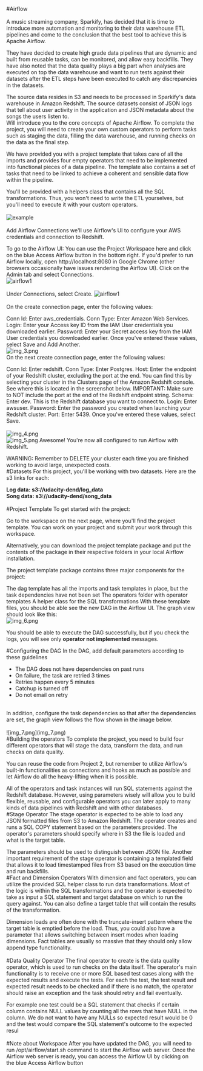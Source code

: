 #Airflow
<br>
<br>
A music streaming company, Sparkify, has decided that it is time to introduce more automation and monitoring to their data warehouse ETL pipelines and come to the conclusion that the best tool to achieve this is Apache Airflow.

They have decided to  create high grade 
data pipelines that are dynamic and built from reusable tasks, can be monitored, 
and allow easy backfills. They have also noted that the data quality 
plays a big part when analyses are executed on top the data warehouse and want to run tests against their datasets after the ETL steps have been executed to catch any discrepancies in the datasets.

The source data resides in S3 and needs to be processed in Sparkify's data warehouse in 
Amazon Redshift. The source datasets consist of JSON logs that tell about user 
activity in the application and JSON metadata about the songs the users listen to.
<br>
Will introduce you to the core concepts of Apache Airflow. To complete the
project, you will need to create your own custom operators to 
perform tasks such as staging the data, filling the data warehouse,
and running checks on the data as the final step.

We have provided you with a project template that takes care of all the imports and
provides four empty operators that need to be implemented into functional pieces of a
data pipeline. The template also contains a set of tasks that need to be linked to
achieve a coherent and sensible data flow within the pipeline.

You'll be provided with a helpers class that contains all the SQL transformations. 
Thus, you won't need to write the ETL yourselves, but you'll need to execute it with your
custom operators.
<br>
<br>
![example](img.png)
<br>
<br>
Add Airflow Connections
we'll use Airflow's UI to configure your AWS credentials and connection to Redshift.

To go to the Airflow UI:
You can use the Project Workspace here and click on the blue Access Airflow
button in the bottom right.
If you'd prefer to run Airflow locally, open http://localhost:8080 in Google
Chrome (other browsers occasionally have issues rendering the Airflow UI).
Click on the Admin tab and select Connections.
<br>
![airflow1](img_1.png)
<br>
<br>
Under Connections, select Create.
![airflow1](img_2.png)
<br>
<br>
On the create connection page, enter the following values:

Conn Id: Enter aws_credentials.
Conn Type: Enter Amazon Web Services.
Login: Enter your Access key ID from the IAM User credentials you downloaded earlier.
Password: Enter your Secret access key from the IAM User credentials you downloaded earlier.
Once you've entered these values, select Save and Add Another.
<br>
![img_3.png](img_3.png)
<br>
On the next create connection page, enter the following values:

Conn Id: Enter redshift.
Conn Type: Enter Postgres.
Host: Enter the endpoint of your Redshift cluster, excluding the port at the end. You can find this by selecting your cluster in the Clusters page of the Amazon Redshift console. See where this is located in the screenshot below. IMPORTANT: Make sure to NOT include the port at the end of the Redshift endpoint string.
Schema: Enter dev. This is the Redshift database you want to connect to.
Login: Enter awsuser.
Password: Enter the password you created when launching your Redshift cluster.
Port: Enter 5439.
Once you've entered these values, select Save.
<br>
<br>
![img_4.png](img_4.png)
<br>
![img_5.png](img_5.png)
Awesome! You're now all configured to run Airflow with Redshift.

WARNING: Remember to DELETE your cluster each time you are finished working to avoid large, unexpected costs.
<br>
#Datasets
For this project, you'll be working with two datasets. Here are the s3 links for each:

**Log data: s3://udacity-dend/log_data <br>
Song data: s3://udacity-dend/song_data**
<br>
<br>
#Project Template
To get started with the project:

Go to the workspace on the next page, where you'll find the project template. 
You can work on your project and submit your work through this workspace.

Alternatively, you can download the 
project template package and put the contents of the package in their respective folders in your local Airflow installation.

The project template package contains three major components for the project:

The dag template has all the imports and task templates in place, but the task dependencies have not been set
The operators folder with operator templates
A helper class for the SQL transformations
With these template files, you should be able see the new DAG in the Airflow UI. 
The graph view should look like this:
<br>
![img_6.png](img_6.png)

You should be able to execute the DAG successfully, 
but if you check the logs, you will see only **operator not implemented** messages.

#Configuring the DAG
In the DAG, add default parameters according to these guidelines

- The DAG does not have dependencies on past runs
- On failure, the task are retried 3 times 
- Retries happen every 5 minutes 
- Catchup is turned off 
- Do not email on retry 
<br>
In addition, configure the task dependencies so that after the dependencies are set, 
the graph view follows the flow shown in the image below.
<br>
<br>
![img_7.png](img_7.png)
<br>
#Building the operators
To complete the project, you need to build four different operators that will stage the data, transform the data, and run checks on data quality.

You can reuse the code from Project 2, but remember to utilize Airflow's built-in functionalities as connections and hooks as much as possible and let Airflow do all the heavy-lifting when it is possible.

All of the operators and task instances will run SQL statements against the Redshift database. However, using parameters wisely will allow you to build flexible, reusable, and configurable operators you can later apply to many kinds of data pipelines with Redshift and with other databases.
<br>
#Stage Operator
The stage operator is expected to be able to load any JSON formatted files from S3 to Amazon Redshift. The operator creates and runs a SQL COPY statement based on the parameters provided. The operator's parameters should specify where in S3 the file is loaded and what is the target table.

The parameters should be used to distinguish between JSON file. Another important requirement of the stage operator is containing a templated field that allows it to load timestamped files from S3 based on the execution time and run backfills.
<br>
#Fact and Dimension Operators
With dimension and fact operators, you can utilize the provided SQL helper class to run data transformations. Most of the logic is within the SQL transformations and the operator is expected to take as input a SQL statement and target database on which to run the query against. You can also define a target table that will contain the results of the transformation.

Dimension loads are often done with the truncate-insert pattern where the target table is emptied before the load. Thus, you could also have a parameter that allows switching between insert modes when loading dimensions. Fact tables are usually so massive that they should only allow append type functionality.
<br>
<br>
#Data Quality Operator
The final operator to create is the data quality operator, which is used to run checks on the data itself. The operator's main functionality is to receive one or more SQL based test cases along with the expected results and execute the tests. For each the test, the test result and expected result needs to be checked and if there is no match, the operator should raise an exception and the task should retry and fail eventually.

For example one test could be a SQL statement that checks if certain column contains NULL values by counting all the rows that have NULL in the column. We do not want to have any NULLs so expected result would be 0 and the test would compare the SQL statement's outcome to the expected resul
<br>
<br>
#Note about Workspace
After you have updated the DAG, you will need to run /opt/airflow/start.sh command to start the Airflow web server. Once the Airflow web server is ready, you can access the Airflow UI by clicking on the blue Access Airflow button

